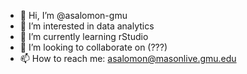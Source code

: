 - 👋 Hi, I’m @asalomon-gmu
- 👀 I’m interested in data analytics
- 🌱 I’m currently learning rStudio
- 💞️ I’m looking to collaborate on (???)
- 📫 How to reach me: asalomon@masonlive.gmu.edu

<!---
asalomon-gmu/asalomon-gmu is a ✨ special ✨ repository because its `README.md` (this file) appears on your GitHub profile.
You can click the Preview link to take a look at your changes.
--->
